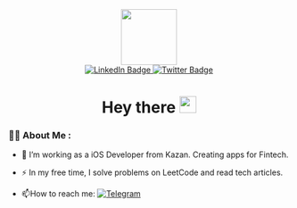 <div id="header" align="center">
  <img src="https://media.giphy.com/media/OpZAtvthe5zKewgbyg/giphy.gif" width="100"/>
</div>

<div id="badges" align="center">
  <a href="https://linkedin.com/in/mnazirov">
    <img src="https://img.shields.io/badge/LinkedIn-blue?style=for-the-badge&logo=linkedin&logoColor=white" alt="LinkedIn Badge"/>
  </a>
  <a href="https://twitter.com/maratnazirov">
    <img src="https://img.shields.io/badge/Twitter-blue?style=for-the-badge&logo=twitter&logoColor=white" alt="Twitter Badge"/>
  </a>
</div>

<div id="badges" align="center"><img src="https://komarev.com/ghpvc/?username=mnazirov&style=flat-square&color=blue" alt=""/></div>

<h1 align="center">
   Hey there
  <img src="https://media.giphy.com/media/hvRJCLFzcasrR4ia7z/giphy.gif" width="30px"/>
</h1>

### :man_technologist: About Me :

- :telescope: I’m working as a iOS Developer from Kazan. Creating apps for Fintech.

- :zap: In my free time, I solve problems on LeetCode and read tech articles.

- :mailbox:How to reach me: [![Telegram](https://img.shields.io/badge/-mnazirov-blue?style=flat&logo=Telegram&logoColor=white)](https://tlgg.ru/mnazirov)
